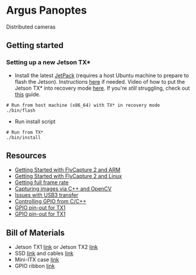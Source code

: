 # Argus Panoptes
Distributed cameras

## Getting started

### Setting up a new Jetson TX\*
- Install the latest [JetPack](https://developer.nvidia.com/embedded/jetpack) (requires a host Ubuntu machine to prepare to flash the Jetson). Instructions [here](http://docs.nvidia.com/jetpack-l4t/2_3/content/developertools/mobile/jetpack/l4t/2.3/jetpack_l4t_install.htm) if needed. Video of how to put the Jetson TX\* into recovery mode [here](https://www.youtube.com/watch?v=4JUWS9i_FCQ). If you're _still_ struggling, check out [this](https://www.slothparadise.com/setup-cuda-7-0-nvidia-jetson-tx1-jetpack-detailed/) guide.
```
# Run from host machine (x86_64) with TX* in recovery mode
./bin/flash
```
- Run install script
```
# Run from TX*
./bin/install
```

## Resources
- [Getting Started with FlyCapture 2 and ARM](http://www.ptgrey.com/KB/10357)
- [Getting Started with FlyCapture 2 and Linux](https://www.ptgrey.com/KB/10548)
- [Getting full frame rate](https://devtalk.nvidia.com/default/topic/943692/jetson-tx1/pointgrey-grasshopper-full-frame-rate-on-tx1-solved-/)
- [Capturing images via C++ and OpenCV](https://gist.github.com/kevinhughes27/5543668)
- [Issues with USB3 transfer](https://devtalk.nvidia.com/default/topic/919354/jetson-tx1/usb-3-transfer-failures)
- [Controlling GPIO from C/C++](https://github.com/jetsonhacks/jetsonTX1GPIO)
- [GPIO pin-out for TX1](http://www.jetsonhacks.com/nvidia-jetson-tx1-j21-header-pinout/)
- [GPIO pin-out for TX1](http://www.jetsonhacks.com/nvidia-jetson-tx2-j21-header-pinout/)

## Bill of Materials
- Jetson TX1 [link](https://www.amazon.com/NVIDIA-Jetson-TX1-Development-Kit/dp/B017NWO6LG) or Jetson TX2 [link](https://www.amazon.com/NVIDIA-Jetson-TX2-Development-Kit/dp/B06XPFH939)
- SSD [link](https://www.amazon.com/Samsung-850-PRO-2-5-Inch-MZ-7KE256BW/dp/B00LMXBOP4) and cables [link](https://www.amazon.com/SMAKN-22-pin-Female-Power-Extension/dp/B00L9R3AKA)
- Mini-ITX case [link](https://www.amazon.com/gp/product/B01B575EMA)
- GPIO ribbon [link](https://www.amazon.com/dp/B01D2TW1ZC)
